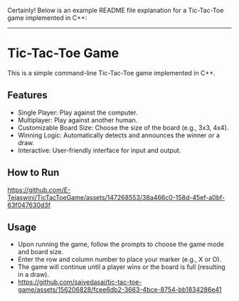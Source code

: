 Certainly! Below is an example README file explanation for a Tic-Tac-Toe game implemented in C++:

---

# Tic-Tac-Toe Game

This is a simple command-line Tic-Tac-Toe game implemented in C++.

## Features

- Single Player: Play against the computer.
- Multiplayer: Play against another human.
- Customizable Board Size: Choose the size of the board (e.g., 3x3, 4x4).
- Winning Logic: Automatically detects and announces the winner or a draw.
- Interactive: User-friendly interface for input and output.
## How to Run
https://github.com/E-Tejaswini/TicTacToeGame/assets/147268553/38a466c0-158d-45ef-a0bf-63f047630d3f

## Usage

- Upon running the game, follow the prompts to choose the game mode and board size.
- Enter the row and column number to place your marker (e.g., X or O).
- The game will continue until a player wins or the board is full (resulting in a draw).
- https://github.com/saivedasai/tic-tac-toe-game/assets/156206828/fcee6db2-3663-4bce-8754-bb1834286e41

